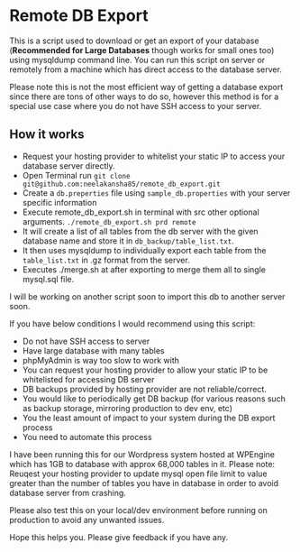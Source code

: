 # Remote DB Export
This is a script used to download or get an export of your database (**Recommended for Large Databases** though works for small ones too) using mysqldump command line. You can run this script on server or remotely from a machine which has direct access to the database server.

Please note this is not the most efficient way of getting a database export since there are tons of other ways to do so, however this method is for a special use case where you do not have SSH access to your server.

## How it works
* Request your hosting provider to whitelist your static IP to access your database server directly.
* Open Terminal run `git clone git@github.com:neelakansha85/remote_db_export.git`
* Create a `db.preperties` file using `sample_db.properties` with your server specific information
* Execute remote_db_export.sh in terminal with src other optional arguments. `./remote_db_export.sh prd remote`
* It will create a list of all tables from the db server with the given database name and store it in `db_backup/table_list.txt`.
* It then uses mysqldump to individually export each table from the `table_list.txt` in .gz format from the server.
* Executes ./merge.sh at after exporting to merge them all to single mysql.sql file. 

I will be working on another script soon to import this db to another server soon.

If you have below conditions I would recommend using this script:
* Do not have SSH access to server
* Have large database with many tables
* phpMyAdmin is way too slow to work with
* You can request your hosting provider to allow your static IP to be whitelisted for accessing DB server
* DB backups provided by hosting provider are not reliable/correct.
* You would like to periodically get DB backup (for various reasons such as backup storage, mirroring production to dev env, etc)
* You the least amount of impact to your system during the DB export process
* You need to automate this process

I have been running this for our Wordpress system hosted at WPEngine which has 1GB to database with approx 68,000 tables in it.
Please note: Reuqest your hosting provider to update mysql open file limit to value greater than the number of tables you have in database in order to avoid database server from crashing. 

Please also test this on your local/dev environment before running on production to avoid any unwanted issues.

Hope this helps you. Please give feedback if you have any. 

